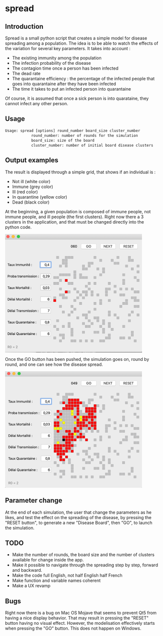 # spread

## Introduction
Spread is a small python script that creates a simple model for disease spreading among a population. The idea is to be able to watch the effects of the variation for several key parameters. It takes into account :

- The existing immunity among the population
- The infection probability of the disease
- The contagion time once a person has been infected
- The dead rate
- The quarantaine efficiency : the percentage of the infected people that goes into quarantaine after they have been infected
- The time it takes to put an infected person into quarantaine 

Of course, it is assumed that once a sick person is into quarataine, they cannot infect any other person.

## Usage

```{console}    
Usage: spread [options] round_number board_size cluster_number
            round_number: number of rounds for the simulation
            board_size: size of the board
            cluster_number: number of initial board disease clusters
```

## Output examples

The result is displayed through a simple grid, that shows if an individual is :
- Not ill (white color)
- Immune (grey color)
- Ill (red color)
- In quarantine (yellow color)
- Dead (black color)

At the beginning, a given population is composed of immune people, not immune people, and ill people (the first clusters). 
Right now there a 3 clusters in the application, and that must be changed directly into the python code.

<img src="images/Illustration-1.png" alt="Start Window" width="450" align="middle" />

Once the GO button has been pushed, the simulation goes on, round by round, and one can see how the disease spread.

<img src="images/Illustration-2.png" alt="Modelisation Window" width="450" align="middle" />

## Parameter change

At the end of each simulation, the user that change the parameters as he likes, and test the effect on the spreading of the disease, by pressing the "RESET button", to generate a new "Disease Board", then "GO", to launch the simulation.

## TODO

- Make the number of rounds, the board size and the number of clusters available for change inside the app.
- Make it possible to navigate through the spreading step by step, forward and backward.
- Make the code full English, not half English half French
- Make function and variable names coherent
- Make a UX revamp

## Bugs

Right now there is a bug on Mac OS Mojave that seems to prevent Qt5 from having a nice display behavior. That may result in pressing the "RESET" button having no visual effect. However, the modelisation effectively starts when pressing the "GO" button. This does not happen on Windows.
